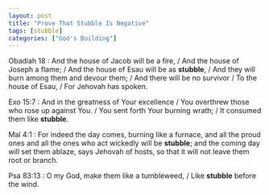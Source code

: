 ```yaml
---
layout: post
title: "Prove That Stubble Is Negative"
tags: [stubble]
categories: ["God's Building"]
---
```


Obadiah 18
: And the house of Jacob will be a fire, / And the house of Joseph a flame; / And the house of Esau will be as **stubble**, / And they will burn among them and devour them; / And there will be no survivor / To the house of Esau, / For Jehovah has spoken.

Exo 15:7
: And in the greatness of Your excellence / You overthrew those who rose up against You. / You sent forth Your burning wrath; / It consumed them like **stubble**.

Mal 4:1
: For indeed the day comes, burning like a furnace, and all the proud ones and all the ones who act wickedly will be **stubble**; and the coming day will set them ablaze, says Jehovah of hosts, so that it will not leave them root or branch.

Psa 83:13
: O my God, make them like a tumbleweed, / Like **stubble** before the wind.
